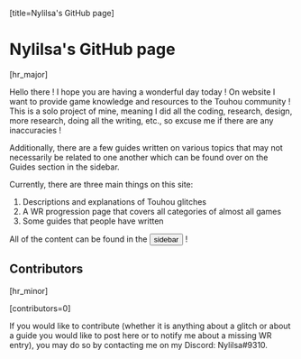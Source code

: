 [title=Nylilsa's GitHub page]
# Nylilsa's GitHub page

[hr_major]  


Hello there ! I hope you are having a wonderful day today ! On website I want to provide game knowledge and resources to the Touhou community ! This is a solo project of mine, meaning I did all the coding, research, design, more research, doing all the writing, etc., so excuse me if there are any inaccuracies !

Additionally, there are a few guides written on various topics that may not necessarily be related to one another which can be found over on the Guides section in the sidebar.

Currently, there are three main things on this site:
1. Descriptions and explanations of Touhou glitches
2. A WR progression page that covers all categories of almost all games
3. Some guides that people have written

All of the content can be found in the <button onclick="toggleSidebar()" class='url'>sidebar</button> !


## Contributors
[hr_minor] 

[contributors=0]


If you would like to contribute (whether it is anything about a glitch or about a guide you would like to post here or to notify me about a missing WR entry), you may do so by contacting me on my Discord: Nylilsa#9310.
